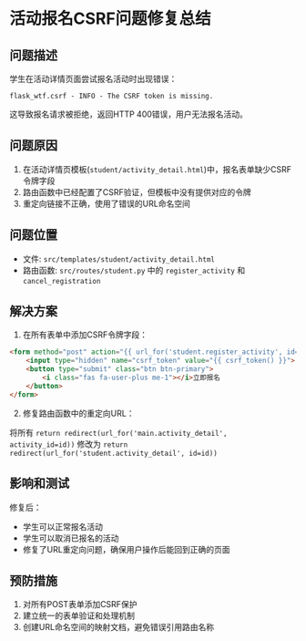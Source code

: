 # 活动报名CSRF问题修复总结

## 问题描述

学生在活动详情页面尝试报名活动时出现错误：

```
flask_wtf.csrf - INFO - The CSRF token is missing.
```

这导致报名请求被拒绝，返回HTTP 400错误，用户无法报名活动。

## 问题原因

1. 在活动详情页模板(`student/activity_detail.html`)中，报名表单缺少CSRF令牌字段
2. 路由函数中已经配置了CSRF验证，但模板中没有提供对应的令牌
3. 重定向链接不正确，使用了错误的URL命名空间

## 问题位置

* 文件: `src/templates/student/activity_detail.html`
* 路由函数: `src/routes/student.py` 中的 `register_activity` 和 `cancel_registration`

## 解决方案

1. 在所有表单中添加CSRF令牌字段：

```html
<form method="post" action="{{ url_for('student.register_activity', id=activity.id) }}">
    <input type="hidden" name="csrf_token" value="{{ csrf_token() }}">
    <button type="submit" class="btn btn-primary">
        <i class="fas fa-user-plus me-1"></i>立即报名
    </button>
</form>
```

2. 修复路由函数中的重定向URL：

将所有 `return redirect(url_for('main.activity_detail', activity_id=id))` 
修改为 `return redirect(url_for('student.activity_detail', id=id))`

## 影响和测试

修复后：
- 学生可以正常报名活动
- 学生可以取消已报名的活动
- 修复了URL重定向问题，确保用户操作后能回到正确的页面

## 预防措施

1. 对所有POST表单添加CSRF保护
2. 建立统一的表单验证和处理机制
3. 创建URL命名空间的映射文档，避免错误引用路由名称 